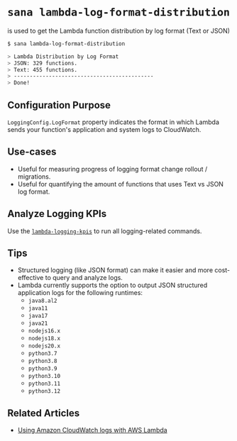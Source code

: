 # `sana lambda-log-format-distribution`

is used to get the Lambda function distribution by log format (Text or JSON)

```sh
$ sana lambda-log-format-distribution

> Lambda Distribution by Log Format
> JSON: 329 functions.
> Text: 455 functions.
> --------------------------------------------
> Done!
```

## Configuration Purpose

`LoggingConfig.LogFormat` property indicates the format in which Lambda sends your function's application and system logs to CloudWatch.

## Use-cases

- Useful for measuring progress of logging format change rollout / migrations.
- Useful for quantifying the amount of functions that uses Text vs JSON log format.

## Analyze Logging KPIs

Use the [`lambda-logging-kpis`](/lambda/aliases/logging-kpis) to run all logging-related commands.

## Tips

- Structured logging (like JSON format) can make it easier and more cost-effective to query and analyze logs.
- Lambda currently supports the option to output JSON structured application logs for the following runtimes:
  - `java8.al2`
  - `java11`
  - `java17`
  - `java21`
  - `nodejs16.x`
  - `nodejs18.x`
  - `nodejs20.x`
  - `python3.7`
  - `python3.8`
  - `python3.9`
  - `python3.10`
  - `python3.11`
  - `python3.12`

## Related Articles

- [Using Amazon CloudWatch logs with AWS Lambda](https://docs.aws.amazon.com/lambda/latest/dg/monitoring-cloudwatchlogs.html)
